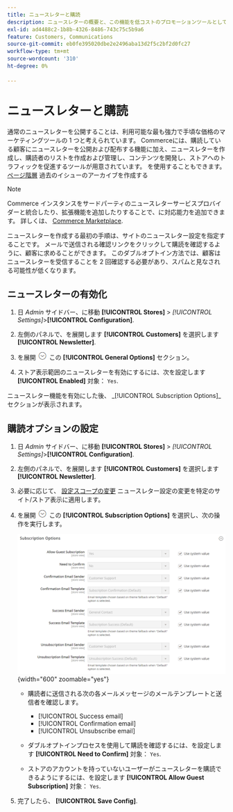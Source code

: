 ```yaml
---
title: ニュースレターと購読
description: ニュースレターの概要と、この機能を低コストのプロモーションツールとして有効にする方法について説明します。
exl-id: ad4488c2-1b8b-4326-8486-743c75c5b9a6
feature: Customers, Communications
source-git-commit: eb0fe395020dbe2e2496aba13d2f5c2bf2d0fc27
workflow-type: tm+mt
source-wordcount: '310'
ht-degree: 0%

---
```


# ニュースレターと購読

通常のニュースレターを公開することは、利用可能な最も強力で手頃な価格のマーケティングツールの 1 つと考えられています。 Commerceには、購読している顧客にニュースレターを公開および配布する機能に加え、ニュースレターを作成し、購読者のリストを作成および管理し、コンテンツを開発し、ストアへのトラフィックを促進するツールが用意されています。 を使用することもできます。 [ページ階層](../content-design/page-hierarchy.md) 過去のイシューのアーカイブを作成する

>[!NOTE]
>
>Commerce インスタンスをサードパーティのニュースレターサービスプロバイダーと統合したり、拡張機能を追加したりすることで、に対応能力を追加できます。 詳しくは、 [Commerce Marketplace](../getting-started/commerce-marketplace.md).

ニュースレターを作成する最初の手順は、サイトのニュースレター設定を指定することです。 メールで送信される確認リンクをクリックして購読を確認するように、顧客に求めることができます。 このダブルオプトイン方法では、顧客はニュースレターを受信することを 2 回確認する必要があり、スパムと見なされる可能性が低くなります。

## ニュースレターの有効化

1. 日 _Admin_ サイドバー、に移動 **[!UICONTROL Stores]** > _[!UICONTROL Settings]_>**[!UICONTROL Configuration]**.

1. 左側のパネルで、を展開します **[!UICONTROL Customers]** を選択します **[!UICONTROL Newsletter]**.

1. を展開 ![展開セレクター](../assets/icon-display-expand.png) この **[!UICONTROL General Options]** セクション。

1. ストア表示範囲のニュースレターを有効にするには、次を設定します **[!UICONTROL Enabled]** 対象： `Yes`.

ニュースレター機能を有効にした後、 _[!UICONTROL Subscription Options]_セクションが表示されます。

## 購読オプションの設定

1. 日 _Admin_ サイドバー、に移動 **[!UICONTROL Stores]** > _[!UICONTROL Settings]_>**[!UICONTROL Configuration]**.

1. 左側のパネルで、を展開します **[!UICONTROL Customers]** を選択します **[!UICONTROL Newsletter]**.

1. 必要に応じて、 [設定スコープの変更](../getting-started/websites-stores-views.md#scope-settings) ニュースレター設定の変更を特定のサイト/ストア表示に適用します。

1. を展開 ![展開セレクター](../assets/icon-display-expand.png) この **[!UICONTROL Subscription Options]** を選択し、次の操作を実行します。

   ![顧客設定 – ニュースレターの購読](../configuration-reference/customers/assets/newsletter-subscription-options.png){width="600" zoomable="yes"}

   - 購読者に送信される次の各メールメッセージのメールテンプレートと送信者を確認します。

      - [!UICONTROL Success email]
      - [!UICONTROL Confirmation email]
      - [!UICONTROL Unsubscribe email]

   - ダブルオプトインプロセスを使用して購読を確認するには、を設定します **[!UICONTROL Need to Confirm]** 対象： `Yes`.

   - ストアのアカウントを持っていないユーザーがニュースレターを購読できるようにするには、を設定します **[!UICONTROL Allow Guest Subscription]** 対象： `Yes`.

1. 完了したら、 **[!UICONTROL Save Config]**.
